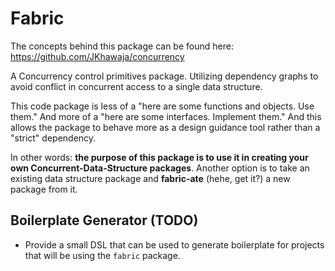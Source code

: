# Fabric

The concepts behind this package can be found here: https://github.com/JKhawaja/concurrency

A Concurrency control primitives package. Utilizing dependency graphs to avoid conflict in concurrent access to a single data structure.

This code package is less of a "here are some functions and objects. Use them." And more of a "here are some interfaces. Implement them." And this allows the package to behave more as a design guidance tool rather than a "strict" dependency.

In other words: **the purpose of this package is to use it in creating your own Concurrent-Data-Structure packages**. Another option is to take an existing data structure package and **fabric-ate** (hehe, get it?) a new package from it.

## Boilerplate Generator (TODO)

- Provide a small DSL that can be used to generate boilerplate for projects that will be using the `fabric` package.

